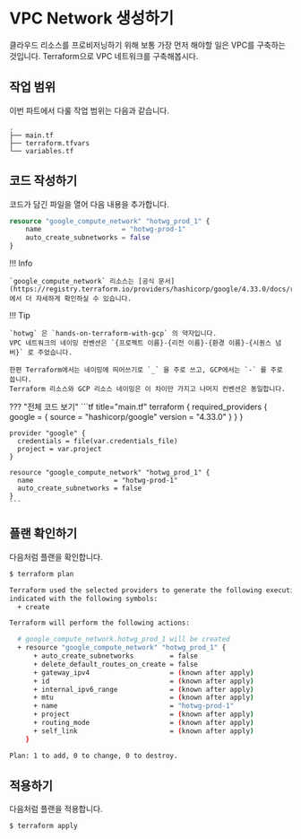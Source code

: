 # VPC Network 생성하기

클라우드 리소스를 프로비저닝하기 위해 보통 가장 먼저 해야할 일은 VPC를 구축하는 것입니다. Terraform으로 VPC 네트워크를 구축해봅시다.

## 작업 범위

이번 파트에서 다룰 작업 범위는 다음과 같습니다.

```tree hl_lines="2"
.
├── main.tf
├── terraform.tfvars
└── variables.tf
```

## 코드 작성하기

코드가 담긴 파일을 열어 다음 내용을 추가합니다.

```tf title="main.tf"
resource "google_compute_network" "hotwg_prod_1" {
    name                    = "hotwg-prod-1"
    auto_create_subnetworks = false
}
```

!!! Info

    `google_compute_network` 리소스는 [공식 문서](https://registry.terraform.io/providers/hashicorp/google/4.33.0/docs/resources/compute_network)에서 더 자세하게 확인하실 수 있습니다.

!!! Tip

    `hotwg` 은 `hands-on-terraform-with-gcp` 의 약자입니다.
    VPC 네트워크의 네이밍 컨벤션은 `{프로젝트 이름}-{리전 이름}-{환경 이름}-{시퀀스 넘버}` 로 주었습니다.

    한편 Terraform에서는 네이밍에 띄어쓰기로 `_` 을 주로 쓰고, GCP에서는 `-` 를 주로 씁니다.
    Terraform 리소스와 GCP 리소스 네이밍은 이 차이만 가지고 나머지 컨벤션은 동일합니다. 

??? "전체 코드 보기"
    ```tf title="main.tf"
    terraform {
      required_providers {
        google = {
          source  = "hashicorp/google"
          version = "4.33.0"
        }
      }
    }

    provider "google" {
      credentials = file(var.credentials_file)
      project = var.project
    }

    resource "google_compute_network" "hotwg_prod_1" {
      name                    = "hotwg-prod-1"
      auto_create_subnetworks = false
    }
    ```

## 플랜 확인하기

다음처럼 플랜을 확인합니다.

```bash
$ terraform plan

Terraform used the selected providers to generate the following execution plan. Resource actions are
indicated with the following symbols:
  + create

Terraform will perform the following actions:

  # google_compute_network.hotwg_prod_1 will be created
  + resource "google_compute_network" "hotwg_prod_1" {
      + auto_create_subnetworks         = false
      + delete_default_routes_on_create = false
      + gateway_ipv4                    = (known after apply)
      + id                              = (known after apply)
      + internal_ipv6_range             = (known after apply)
      + mtu                             = (known after apply)
      + name                            = "hotwg-prod-1"
      + project                         = (known after apply)
      + routing_mode                    = (known after apply)
      + self_link                       = (known after apply)
    }

Plan: 1 to add, 0 to change, 0 to destroy.
```

## 적용하기

다음처럼 플랜을 적용합니다.

```bash
$ terraform apply
```
